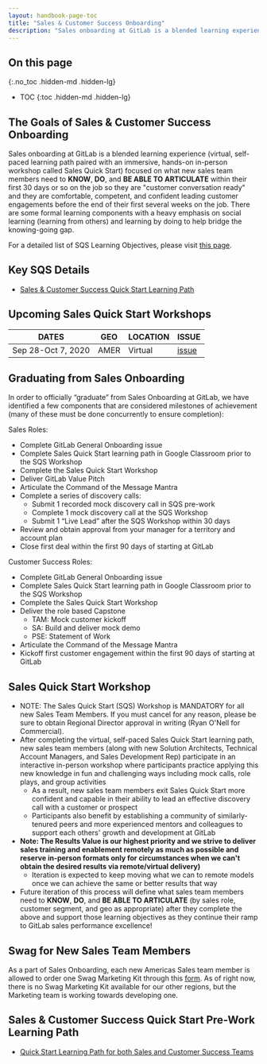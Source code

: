 ```yaml
---
layout: handbook-page-toc
title: "Sales & Customer Success Onboarding"
description: "Sales onboarding at GitLab is a blended learning experience focused on what new sales team members need to know, do, and be able to articulate within their first 30 days or so on the job"
---
```


## On this page
{:.no_toc .hidden-md .hidden-lg}

- TOC
{:toc .hidden-md .hidden-lg}

## The Goals of Sales & Customer Success Onboarding
Sales onboarding at GitLab is a blended learning experience (virtual, self-paced learning path paired with an immersive, hands-on in-person workshop called Sales Quick Start) focused on what new sales team members need to **KNOW**, **DO**, and **BE ABLE TO ARTICULATE** within their first 30 days or so on the job so they are "customer conversation ready" and they are comfortable, competent, and confident leading customer engagements before the end of their first several weeks on the job. There are some formal learning components with a heavy emphasis on social learning (learning from others) and learning by doing to help bridge the knowing-going gap. 

For a detailed list of SQS Learning Objectives, please visit [this page](https://about.gitlab.com/handbook/sales/onboarding/sqs-learning-objectives/).

## Key SQS Details

*  [Sales & Customer Success Quick Start Learning Path](https://about.gitlab.com/handbook/sales/onboarding/sales-learning-path/)

## Upcoming Sales Quick Start Workshops

| DATES | GEO | LOCATION | ISSUE |
| ------ | ------ | ------ | ------ |
| Sep 28-Oct 7, 2020 | AMER | Virtual | [issue](https://gitlab.com/gitlab-com/sales-team/field-operations/enablement/-/issues/471) | 

## Graduating from Sales Onboarding
In order to officially “graduate” from Sales Onboarding at GitLab, we have identified a few components that are considered milestones of achievement (many of these must be done concurrently to ensure completion):

Sales Roles:
*  Complete GitLab General Onboarding issue
*  Complete Sales Quick Start learning path in Google Classroom prior to the SQS Workshop
*  Complete the Sales Quick Start Workshop
*  Deliver GitLab Value Pitch
*  Articulate the Command of the Message Mantra
*  Complete a series of discovery calls:
   - Submit 1 recorded mock discovery call in SQS pre-work
   - Complete 1 mock discovery call at the SQS Workshop
   - Submit 1 “Live Lead” after the SQS Workshop within 30 days
*  Review and obtain approval from your manager for a territory and account plan
*  Close first deal within the first 90 days of starting at GitLab

Customer Success Roles: 
*  Complete GitLab General Onboarding issue
*  Complete Sales Quick Start learning path in Google Classroom prior to the SQS Workshop
*  Complete the Sales Quick Start Workshop
*  Deliver the role based Capstone 
   * TAM: Mock customer kickoff
   * SA: Build and deliver mock demo
   * PSE: Statement of Work
*  Articulate the Command of the Message Mantra
*  Kickoff first customer engagement within the first 90 days of starting at GitLab


## Sales Quick Start Workshop
*  NOTE: The Sales Quick Start (SQS) Workshop is MANDATORY for all new Sales Team Members. If you must cancel for any reason, please be sure to obtain Regional Director approval in writing (Ryan O'Nell for Commercial).
*  After completing the virtual, self-paced Sales Quick Start learning path, new sales team members (along with new Solution Architects, Technical Account Managers, and Sales Development Rep) participate in an interactive in-person workshop where participants practice applying this new knowledge in fun and challenging ways including mock calls, role plays, and group activities
   - As a result, new sales team members exit Sales Quick Start more confident and capable in their ability to lead an effective discovery call with a customer or prospect
   - Participants also benefit by establishing a community of similarly-tenured peers and more experienced mentors and colleagues to support each others' growth and development at GitLab
*  **Note: The Results Value is our highest priority and we strive to deliver sales training and enablement remotely as much as possible and reserve in-person formats only for circumstances when we can't obtain the desired results via remote/virtual delivery)**
   - Iteration is expected to keep moving what we can to remote models once we can achieve the same or better results that way
*  Future iteration of this process will define what sales team members need to **KNOW**, **DO**, and **BE ABLE TO ARTICULATE** (by sales role, customer segment, and geo as appropriate) after they complete the above and support those learning objectives as they continue their ramp to GitLab sales performance excellence!

## Swag for New Sales Team Members

As a part of Sales Onboarding, each new Americas Sales team member is allowed to order one Swag Marketing Kit through this [form](https://docs.google.com/forms/d/e/1FAIpQLSflKtSu5xyYERATBHGswwMjn4NsUc8DMTxfKQXDAZ0FqdEYCg/viewform). As of right now, there is no Swag Marketing Kit available for our other regions, but the Marketing team is working towards developing one. 

## Sales & Customer Success Quick Start Pre-Work Learning Path 

* [Quick Start Learning Path for both Sales and Customer Success Teams](/handbook/sales/onboarding/sales-learning-path/)
